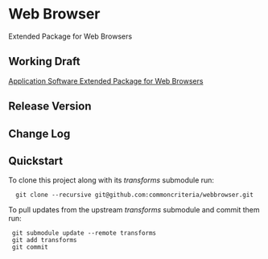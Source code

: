 Web Browser
===========

Extended Package for Web Browsers


## Working Draft
[Application Software Extended Package for Web Browsers](http://common-criteria.rhcloud.com/webbrowser/output/webbrowser-release.html)


## Release Version

## Change Log

## Quickstart
To clone this project along with its _transforms_ submodule run:

````
  git clone --recursive git@github.com:commoncriteria/webbrowser.git
````
To pull updates from the upstream _transforms_ submodule and commit them run:
````
 git submodule update --remote transforms
 git add transforms
 git commit
````

